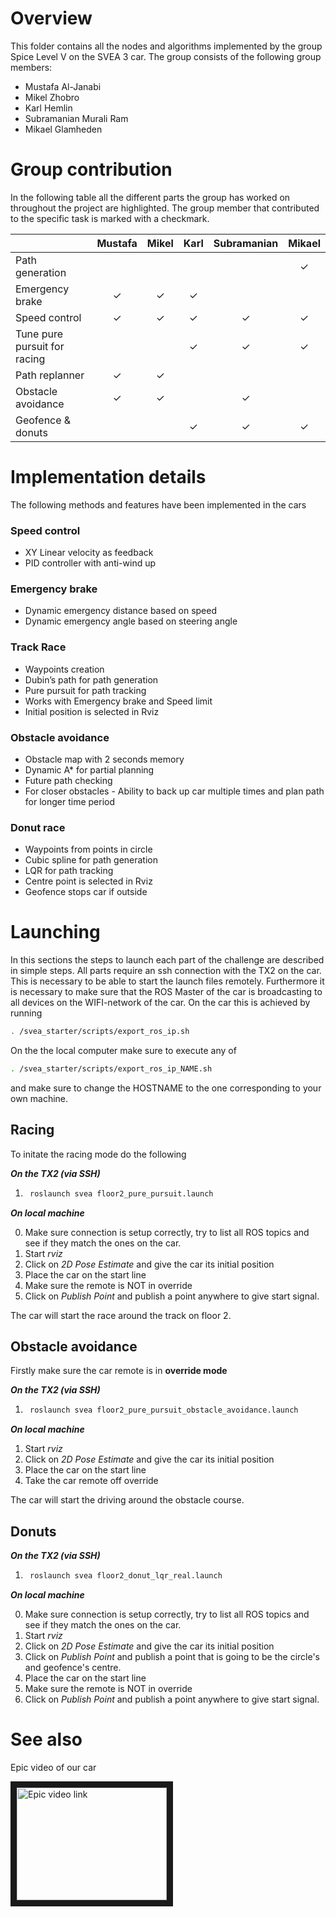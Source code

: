 # Overview
This folder contains all the nodes and algorithms implemented by the group Spice Level V on the SVEA 3 car. The group consists of the following group members:

* Mustafa Al-Janabi
* Mikel Zhobro
* Karl Hemlin
* Subramanian Murali Ram
* Mikael Glamheden

# Group contribution
In the following table all the different parts the group has worked on throughout the project are highlighted. The group member that contributed to the specific task is marked with a checkmark.

|                               | Mustafa | Mikel | Karl | Subramanian | Mikael |  
|:---|:---:|:---:|:---:|:---:|:---:|
| Path generation               |  |   |   |   |  ✓  |
| Emergency brake               | ✓ | ✓  |  ✓ |   |   |
| Speed control                 | ✓  | ✓  | ✓  | ✓  | ✓  |
| Tune pure pursuit for racing    |   |   |  ✓ |  ✓ | ✓  |
| Path replanner                |  ✓  |  ✓  |   |  |  |
| Obstacle avoidance            |  ✓ | ✓  |   | ✓  |   |
| Geofence & donuts             |   |   | ✓  |  ✓ | ✓  |

# Implementation details
The following methods and features have been implemented in the cars

### Speed control
* XY Linear velocity as feedback
* PID controller with anti-wind up

### Emergency brake
* Dynamic emergency distance based on speed
* Dynamic emergency angle based on steering angle

### Track Race
* Waypoints creation
* Dubin’s path for path generation
* Pure pursuit for path tracking
* Works with Emergency brake and Speed limit
* Initial position is selected in Rviz

### Obstacle avoidance
* Obstacle map with 2 seconds memory
* Dynamic A* for partial planning
* Future path checking
* For closer obstacles - Ability to back up car multiple times and plan path for longer time period

### Donut race
* Waypoints from points in circle
* Cubic spline for path generation
* LQR for path tracking
* Centre point is selected in Rviz
* Geofence stops car if outside

# Launching
In this sections the steps to launch each part of the challenge are described in simple steps. All parts require an ssh connection with the TX2 on the car. This is necessary to be able to start the launch files remotely. Furthermore it is necessary to make sure that the ROS Master of the car is broadcasting to all devices on the WIFI-network of the car. On the car this is achieved by running
```bash
. /svea_starter/scripts/export_ros_ip.sh
```
On the the local computer make sure to execute any of
```bash
. /svea_starter/scripts/export_ros_ip_NAME.sh
```
and make sure to change the HOSTNAME to the one corresponding to your own machine.

## Racing
To initate the racing mode do the following

**_On the TX2 (via SSH)_**

1. ```bash
    roslaunch svea floor2_pure_pursuit.launch
    ```

**_On local machine_**

0. Make sure connection is setup correctly, try to list all ROS topics and see if they match the ones on the car.
1. Start _rviz_
2. Click on _2D Pose Estimate_ and give the car its initial position
3. Place the car on the start line
4. Make sure the remote is NOT in override
5. Click on _Publish Point_ and publish a point anywhere to give start signal.

The car will start the race around the track on floor 2.

## Obstacle avoidance
Firstly make sure the car remote is in **override mode**

**_On the TX2 (via SSH)_**

1. ```bash
    roslaunch svea floor2_pure_pursuit_obstacle_avoidance.launch
    ```

**_On local machine_**

1. Start _rviz_
2. Click on _2D Pose Estimate_ and give the car its initial position
3. Place the car on the start line
4. Take the car remote off override

The car will start the driving around the obstacle course.

## Donuts

**_On the TX2 (via SSH)_**

1. ```bash
    roslaunch svea floor2_donut_lqr_real.launch
    ```

**_On local machine_**

0. Make sure connection is setup correctly, try to list all ROS topics and see if they match the ones on the car.
1. Start _rviz_
2. Click on _2D Pose Estimate_ and give the car its initial position
3. Click on _Publish Point_ and publish a point that is going to be the circle's and geofence's centre.
4. Place the car on the start line
5. Make sure the remote is NOT in override
6. Click on _Publish Point_ and publish a point anywhere to give start signal.


# See also
Epic video of our car

<a href="http://www.youtube.com/watch?feature=player_embedded&v=mqogOQvzAho
" target="_blank"><img src="http://img.youtube.com/vi/mqogOQvzAho/0.jpg"
alt="Epic video link" width="240" height="180" border="10" /></a>
